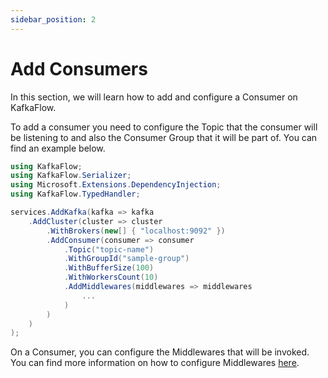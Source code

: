 ```yaml
---
sidebar_position: 2
---
```


# Add Consumers

In this section, we will learn how to add and configure a Consumer on KafkaFlow.

To add a consumer you need to configure the Topic that the consumer will be listening to and also the Consumer Group that it will be part of. You can find an example below.


```csharp
using KafkaFlow;
using KafkaFlow.Serializer;
using Microsoft.Extensions.DependencyInjection;
using KafkaFlow.TypedHandler;

services.AddKafka(kafka => kafka
    .AddCluster(cluster => cluster
        .WithBrokers(new[] { "localhost:9092" })
        .AddConsumer(consumer => consumer
            .Topic("topic-name")
            .WithGroupId("sample-group")
            .WithBufferSize(100)
            .WithWorkersCount(10)
            .AddMiddlewares(middlewares => middlewares
                ...
            )
        )
    )
);
```

On a Consumer, you can configure the Middlewares that will be invoked. You can find more information on how to configure Middlewares [here](../middlewares).
